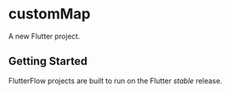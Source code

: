 # customMap

A new Flutter project.

## Getting Started

FlutterFlow projects are built to run on the Flutter _stable_ release.

